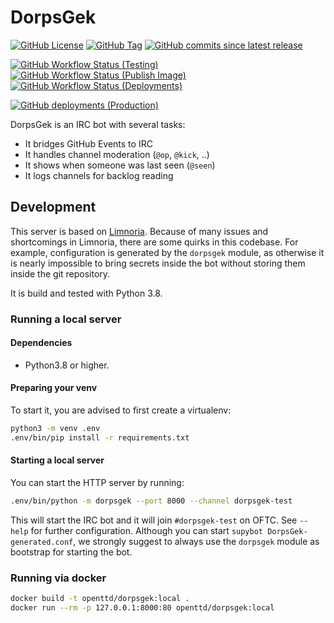 # DorpsGek

[![GitHub License](https://img.shields.io/github/license/OpenTTD/dorpsgek)](https://github.com/OpenTTD/dorpsgek/blob/master/LICENSE)
[![GitHub Tag](https://img.shields.io/github/v/tag/OpenTTD/dorpsgek?include_prereleases&label=stable)](https://github.com/OpenTTD/dorpsgek/releases)
[![GitHub commits since latest release](https://img.shields.io/github/commits-since/OpenTTD/dorpsgek/latest/master)](https://github.com/OpenTTD/dorpsgek/commits/master)

[![GitHub Workflow Status (Testing)](https://img.shields.io/github/workflow/status/OpenTTD/dorpsgek/Testing/master?label=master)](https://github.com/OpenTTD/dorpsgek/actions?query=workflow%3ATesting)
[![GitHub Workflow Status (Publish Image)](https://img.shields.io/github/workflow/status/OpenTTD/dorpsgek/Publish%20image?label=publish)](https://github.com/OpenTTD/dorpsgek/actions?query=workflow%3A%22Publish+image%22)
[![GitHub Workflow Status (Deployments)](https://img.shields.io/github/workflow/status/OpenTTD/dorpsgek/Deployment?label=deployment)](https://github.com/OpenTTD/dorpsgek/actions?query=workflow%3A%22Deployment%22)

[![GitHub deployments (Production)](https://img.shields.io/github/deployments/OpenTTD/dorpsgek/production?label=production)](https://github.com/OpenTTD/dorpsgek/deployments)

DorpsGek is an IRC bot with several tasks:
- It bridges GitHub Events to IRC
- It handles channel moderation (`@op`, `@kick`, ..)
- It shows when someone was last seen (`@seen`)
- It logs channels for backlog reading

## Development

This server is based on [Limnoria](https://github.com/ProgVal/Limnoria).
Because of many issues and shortcomings in Limnoria, there are some quirks in this codebase.
For example, configuration is generated by the `dorpsgek` module, as otherwise it is nearly impossible to bring secrets inside the bot without storing them inside the git repository.

It is build and tested with Python 3.8.

### Running a local server

#### Dependencies

- Python3.8 or higher.

#### Preparing your venv

To start it, you are advised to first create a virtualenv:

```bash
python3 -m venv .env
.env/bin/pip install -r requirements.txt
```

#### Starting a local server

You can start the HTTP server by running:

```bash
.env/bin/python -m dorpsgek --port 8000 --channel dorpsgek-test
```

This will start the IRC bot and it will join `#dorpsgek-test` on OFTC.
See `--help` for further configuration.
Although you can start `supybot DorpsGek-generated.conf`, we strongly suggest to always use the `dorpsgek` module as bootstrap for starting the bot.

### Running via docker

```bash
docker build -t openttd/dorpsgek:local .
docker run --rm -p 127.0.0.1:8000:80 openttd/dorpsgek:local
```
